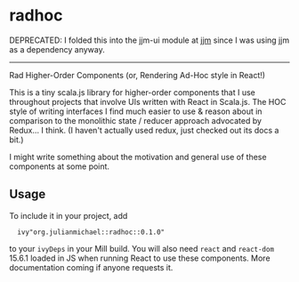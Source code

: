 # radhoc

DEPRECATED: I folded this into the jjm-ui module at [jjm](https://github.com/julianmichael/jjm)
since I was using jjm as a dependency anyway.

---

Rad Higher-Order Components (or, Rendering Ad-Hoc style in React!)

This is a tiny scala.js library for higher-order components that I use throughout projects
that involve UIs written with React in Scala.js. The HOC style of writing interfaces I find much
easier to use & reason about in comparison to the monolithic state / reducer approach advocated by
Redux... I think. (I haven't actually used redux, just checked out its docs a bit.)

I might write something about the motivation and general use of these components at some point.

## Usage

To include it in your project, add
```
  ivy"org.julianmichael::radhoc::0.1.0"
```
to your `ivyDeps` in your Mill build. You will also need `react` and `react-dom` 15.6.1 loaded in JS
when running React to use these components.  More documentation coming if anyone requests it.
